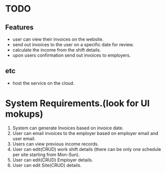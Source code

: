# TODO

## Features
- user can view their invoices on the website.
- send out invoices to the user on a specific date for review.
- calculate the income from the shift details.
- upon users confirmation send out invoices to employers.

## etc
- host the service on the cloud.

# System Requirements.(look for UI mokups)
1. System can generate Invoices based on invoice date.
2. User can email invoices to the employer based on employer email and user email.
3. Users can view previous income records.
4. User can edit(CRUD) work shift details (there can be only one schedule per site starting from Mon-Sun).
5. User can edit(CRUD) Employer details.
6. User can edit Site(CRUD) details.
